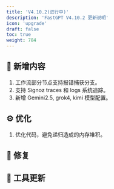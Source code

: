 ```yaml
---
title: 'V4.10.2(进行中)'
description: 'FastGPT V4.10.2 更新说明'
icon: 'upgrade'
draft: false
toc: true
weight: 784
---
```


## 🚀 新增内容

1. 工作流部分节点支持报错捕获分支。
2. 支持 Signoz traces 和 logs 系统追踪。
3. 新增 Gemini2.5, grok4, kimi 模型配置。
   
## ⚙️ 优化

1. 优化代码，避免递归造成的内存堆积。

## 🐛 修复


## 🔨 工具更新

